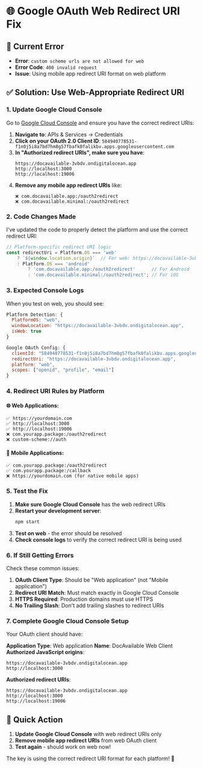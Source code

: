 # 🌐 Google OAuth Web Redirect URI Fix

## 🚨 **Current Error**
- **Error**: `custom scheme urls are not allowed for web`
- **Error Code**: `400 invalid request`
- **Issue**: Using mobile app redirect URI format on web platform

## ✅ **Solution: Use Web-Appropriate Redirect URI**

### **1. Update Google Cloud Console**

Go to [Google Cloud Console](https://console.cloud.google.com/) and ensure you have the correct redirect URIs:

1. **Navigate to**: APIs & Services → Credentials
2. **Click on your OAuth 2.0 Client ID**: `584940778531-f1n0j5i8a7bd7hm8g57fbafk0falikbv.apps.googleusercontent.com`
3. **In "Authorized redirect URIs", make sure you have**:
   ```
   https://docavailable-3vbdv.ondigitalocean.app
   http://localhost:3000
   http://localhost:19006
   ```
4. **Remove any mobile app redirect URIs** like:
   ```
   ❌ com.docavailable.app:/oauth2redirect
   ❌ com.docavailable.minimal:/oauth2redirect
   ```

### **2. Code Changes Made**

I've updated the code to properly detect the platform and use the correct redirect URI:

```typescript
// Platform-specific redirect URI logic
const redirectUri = Platform.OS === 'web' 
    ? `${window.location.origin}`  // For web: https://docavailable-3vbdv.ondigitalocean.app
    : Platform.OS === 'android' 
        ? 'com.docavailable.app:/oauth2redirect'      // For Android
        : 'com.docavailable.minimal:/oauth2redirect'; // For iOS
```

### **3. Expected Console Logs**

When you test on web, you should see:
```javascript
Platform Detection: {
  PlatformOS: "web",
  windowLocation: "https://docavailable-3vbdv.ondigitalocean.app",
  isWeb: true
}

Google OAuth Config: {
  clientId: "584940778531-f1n0j5i8a7bd7hm8g57fbafk0falikbv.apps.googleusercontent.com",
  redirectUri: "https://docavailable-3vbdv.ondigitalocean.app",
  platform: "web",
  scopes: ["openid", "profile", "email"]
}
```

### **4. Redirect URI Rules by Platform**

#### **🌐 Web Applications**:
```
✅ https://yourdomain.com
✅ http://localhost:3000
✅ http://localhost:19006
❌ com.yourapp.package:/oauth2redirect
❌ custom-scheme://auth
```

#### **📱 Mobile Applications**:
```
✅ com.yourapp.package:/oauth2redirect
✅ com.yourapp.package:/callback
❌ https://yourdomain.com (for native mobile apps)
```

### **5. Test the Fix**

1. **Make sure Google Cloud Console** has the web redirect URIs
2. **Restart your development server**:
   ```bash
   npm start
   ```
3. **Test on web** - the error should be resolved
4. **Check console logs** to verify the correct redirect URI is being used

### **6. If Still Getting Errors**

Check these common issues:

1. **OAuth Client Type**: Should be "Web application" (not "Mobile application")
2. **Redirect URI Match**: Must match exactly in Google Cloud Console
3. **HTTPS Required**: Production domains must use HTTPS
4. **No Trailing Slash**: Don't add trailing slashes to redirect URIs

### **7. Complete Google Cloud Console Setup**

Your OAuth client should have:

**Application Type**: Web application
**Name**: DocAvailable Web Client
**Authorized JavaScript origins**:
```
https://docavailable-3vbdv.ondigitalocean.app
http://localhost:3000
```

**Authorized redirect URIs**:
```
https://docavailable-3vbdv.ondigitalocean.app
http://localhost:3000
http://localhost:19006
```

## 🎯 **Quick Action**

1. **Update Google Cloud Console** with web redirect URIs only
2. **Remove mobile app redirect URIs** from web OAuth client
3. **Test again** - should work on web now!

The key is using the correct redirect URI format for each platform! 🚀
